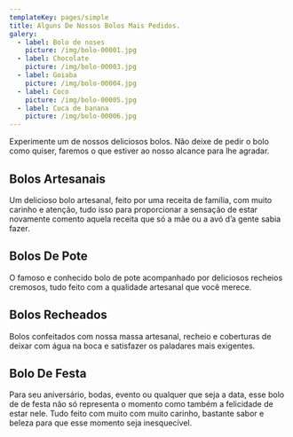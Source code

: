 ```yaml
---
templateKey: pages/simple
title: Alguns De Nossos Bolos Mais Pedidos.
galery:
  - label: Bolo de noses
    picture: /img/bolo-00001.jpg
  - label: Chocolate
    picture: /img/bolo-00003.jpg
  - label: Goiaba
    picture: /img/bolo-00004.jpg
  - label: Coco
    picture: /img/bolo-00005.jpg
  - label: Cuca de banana
    picture: /img/bolo-00006.jpg
---
```

Experimente um de nossos deliciosos bolos. Não deixe de pedir o bolo como quiser, faremos o que estiver ao nosso alcance para lhe agradar.

## Bolos Artesanais

Um delicioso bolo artesanal, feito por uma receita de família, com muito carinho e atenção, tudo isso para proporcionar a sensação de estar novamente comento aquela receita que só a mãe ou a avó d’a gente sabia fazer.

## Bolos De Pote

O famoso e conhecido bolo de pote acompanhado por deliciosos recheios cremosos, tudo feito com a qualidade artesanal que você merece.

## Bolos Recheados

Bolos confeitados com nossa massa artesanal, recheio e coberturas de deixar com água na boca e satisfazer os paladares mais exigentes.

## Bolo De Festa

Para seu aniversário, bodas, evento ou qualquer que seja a data, esse bolo de de festa não só representa o momento como também a felicidade de estar nele. Tudo feito com muito com muito carinho, bastante sabor e beleza para que esse momento seja inesquecível.
